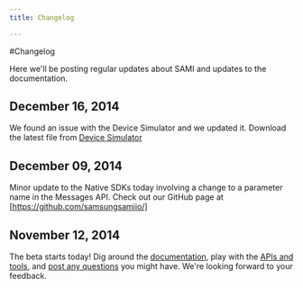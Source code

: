 ```yaml
---
title: Changelog

---
```


#Changelog

Here we'll be posting regular updates about SAMI and updates to the documentation.

## December 16, 2014

We found an issue with the Device Simulator and we updated it. Download the latest file from [Device Simulator](/sami/demos-tools/device-simulator.html)

## December 09, 2014

Minor update to the Native SDKs today involving a change to a parameter name in the Messages API. Check out our GitHub page at [https://github.com/samsungsamiio/]

## November 12, 2014

The beta starts today! Dig around the [documentation](/sami/sami-documentation/), play with the [APIs and tools](/sami/demos-tools/), and [post any questions](/community/) you might have. We're looking forward to your feedback.
